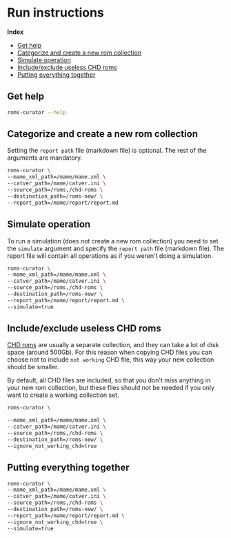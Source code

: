 # Run instructions

__Index__

- [Get help](#get-help)
- [Categorize and create a new rom collection](#categorize-and-create-a-new-rom-collection)
- [Simulate operation](#simulate-operation)
- [Include/exclude useless CHD roms](#includeexclude-useless-chd-roms)
- [Putting everything together](#putting-everything-together)

## Get help

```bash
roms-curator --help
```

## Categorize and create a new rom collection

Setting the `report path` file (markdown file) is optional.
The rest of the arguments are mandatory.

```bash
roms-curator \
--mame_xml_path=/mame/mame.xml \
--catver_path=/mame/catver.ini \
--source_path=/roms,/chd-roms \
--destination_path=/roms-new/ \
--report_path=/mame/report/report.md
```

## Simulate operation

To run a simulation (does not create a new rom collection)
you need to set the `simulate` argument and specify the
`report path` file (markdown file). The report file will contain
all operations as if you weren't doing a simulation.

```bash
roms-curator \
--mame_xml_path=/mame/mame.xml \
--catver_path=/mame/catver.ini \
--source_path=/roms,/chd-roms \
--destination_path=/roms-new/ \
--report_path=/mame/report/report.md \
--simulate=true
```

## Include/exclude useless CHD roms

[CHD roms](https://fileinfo.com/extension/chd) are usually a separate
collection, and they can take a lot of disk space (around 500Gb).
For this reason when copying CHD files you can choose not to include
`not working` CHD file, this way your new collection should be smaller.

By default, all CHD files are included, so that you don't miss anything
in your new rom collection, but these files should not be needed if you
only want to create a working collection set.

```bash
roms-curator \

--mame_xml_path=/mame/mame.xml \
--catver_path=/mame/catver.ini \
--source_path=/roms,/chd-roms \
--destination_path=/roms-new/ \
--ignore_not_working_chd=true
```

## Putting everything together

```bash
roms-curator \
--mame_xml_path=/mame/mame.xml \
--catver_path=/mame/catver.ini \
--source_path=/roms,/chd-roms \
--destination_path=/roms-new/ \
--report_path=/mame/report/report.md \
--ignore_not_working_chd=true \
--simulate=true
```
